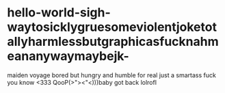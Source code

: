 # hello-world-sigh-waytosicklygruesomeviolentjoketotallyharmlessbutgraphicasfucknahmeananywaymaybejk-
maiden voyage bored but hungry and humble for real just a smartass fuck you know &lt;333 QooP(>">&lt;"&lt;)))baby got back lolrofl
